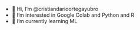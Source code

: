 - 👋 Hi, I’m @cristiandarioortegayubro
- 👀 I’m interested in Google Colab and Python and R
- 🌱 I’m currently learning ML

<!---
cristiandarioortegayubro/cristiandarioortegayubro is a ✨ special ✨ repository because its `README.md` (this file) appears on your GitHub profile.
You can click the Preview link to take a look at your changes.
--->
